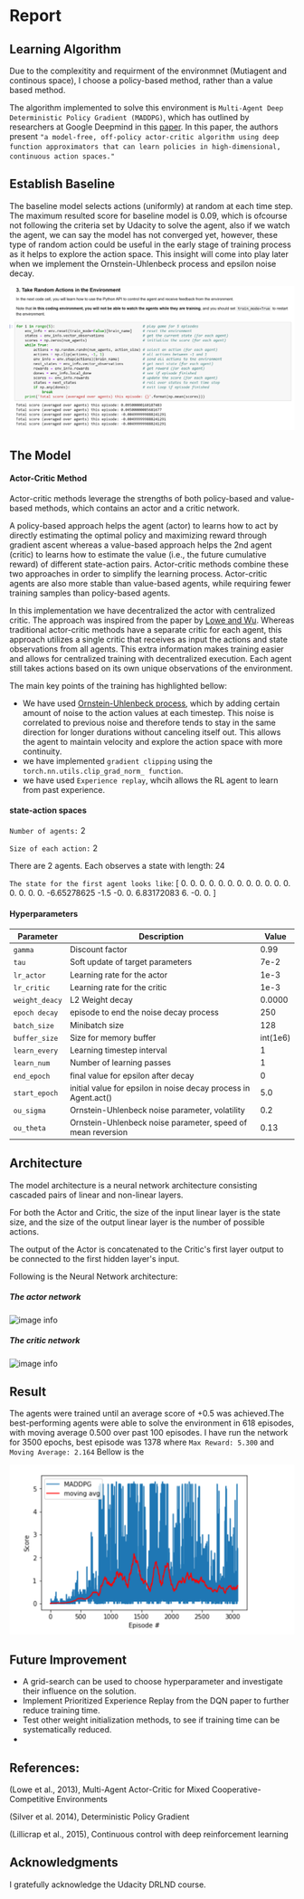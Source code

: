 # Report

## Learning Algorithm

Due to the complexitity and requirment of the environmnet (Mutiagent and continous space), I choose a policy-based method, rather than a value based method. 

The algorithm implemented to solve this environment is `Multi-Agent Deep Deterministic Policy Gradient (MADDPG)`, which has outlined by researchers at Google Deepmind in this [paper](https://arxiv.org/pdf/1509.02971.pdf). In this paper, the authors present `"a model-free, off-policy actor-critic algorithm using deep function approximators that can learn policies in high-dimensional, continuous action spaces."`
## Establish Baseline

The baseline model selects actions (uniformly) at random at each time step. The maximum resulted score for baseline model is 0.09, which is ofcourse not following the criteria set by Udacity to solve the agent, also if we watch the agent, we can say the model has not converged yet, however, these type of random action could be useful in the early stage of training process as it helps to explore the action space. This insight will come into play later when we implement the Ornstein-Uhlenbeck process and epsilon noise decay.

 ![image info](./Images/random_walk.png)


## The Model

#### Actor-Critic Method

Actor-critic methods leverage the strengths of both policy-based and value-based methods, which contains an actor and a critic network.


A policy-based approach helps the agent (actor) to learns how to act by directly estimating the optimal policy and maximizing reward through gradient ascent whereas a value-based approach helps the 2nd agent (critic) to learns how to estimate the value (i.e., the future cumulative reward) of different state-action pairs. Actor-critic methods combine these two approaches in order to simplify the learning process. Actor-critic agents are also more stable than value-based agents, while requiring fewer training samples than policy-based agents.

In this implementation we have decentralized the actor with centralized critic. The approach  was inspired from the paper by [Lowe and Wu](https://proceedings.neurips.cc/paper/2017/file/68a9750337a418a86fe06c1991a1d64c-Paper.pdf). Whereas traditional actor-critic methods have a separate critic for each agent, this approach utilizes a single critic that receives as input the actions and state observations from all agents. This extra information makes training easier and allows for centralized training with decentralized execution. Each agent still takes actions based on its own unique observations of the environment.

The main key points of the training has highlighted bellow:

* We have used [Ornstein-Uhlenbeck process](https://arxiv.org/pdf/1509.02971.pdf), which by adding certain amount of noise to the action values at each timestep. This noise is correlated to previous noise and therefore tends to stay in the same direction for longer durations without canceling itself out. This allows the agent to maintain velocity and explore the action space with more continuity.
* we have implemented `gradient clipping` using the `torch.nn.utils.clip_grad_norm_ function`.
* we have used `Experience replay`, whcih allows the RL agent to learn from past experience.




#### **state-action spaces**
  
 `Number of agents:`  2

`Size of each action:` 2

There are 2 agents. Each observes a state with length: 24

`The state for the first agent looks like`: [ 0.          0.          0.          0.          0.          0.          0.
  0.          0.          0.          0.          0.          0.          0.
  0.          0.         -6.65278625 -1.5        -0.          0.
  6.83172083  6.         -0.          0.        ]


#### **Hyperparameters**

| Parameter | Description | Value |
| --- | --- | --- |
| `gamma` | Discount factor | 0.99 |
| `tau` | Soft update of target parameters| 7e-2 |
| `lr_actor` | Learning rate for the actor | 1e-3 |
| `lr_critic` | Learning rate for the critic | 1e-3  |
| `weight_deacy` | L2 Weight decay | 0.0000 |
| `epoch decay` | episode to end the noise decay process | 250 |
| `batch_size` | Minibatch size | 128|
| `buffer_size` | Size for memory buffer | int(1e6)|
| `learn_every` | Learning timestep interval | 1 |       
| `learn_num` | Number of learning passes | 1 |
| `end_epoch` | final value for epsilon after decay | 0 |
| `start_epoch`| initial value for epsilon in noise decay process in Agent.act() | 5.0 |
| `ou_sigma` | Ornstein-Uhlenbeck noise parameter, volatility | 0.2 |
| `ou_theta` | Ornstein-Uhlenbeck noise parameter, speed of mean reversion | 0.13 |



## Architecture

The model architecture is a neural network architecture consisting cascaded pairs of linear and non-linear layers.

For both the Actor and Critic, the size of the input linear layer is the state size, and the size of the output linear layer is the number of possible actions.

The output of the Actor is concatenated to the Critic's first layer output to be connected to the first hidden layer's input.

Following is the Neural Network architecture:
 ##### The actor network
 
 ![image info](/Images/actor_arc.png)
 
 ##### The critic network
 
 ![image info](/Images/critic_arc.png)


## Result

The agents were trained until an average score of +0.5 was achieved.The best-performing agents were able to solve the environment in 618 episodes, with moving average 0.500 over past 100 episodes. I have run the network for 3500 epochs, best episode was 1378 where `Max Reward: 5.300` and 	`Moving Average: 2.164`
Bellow is the 

 ![image info](/Images/solved_system.png)


## Future Improvement

* A grid-search can be used to choose hyperparameter and investigate their influence on the solution.
* Implement Prioritized Experience Replay from the DQN paper to further reduce training time.
* Test other weight initialization methods, to see if training time can be systematically reduced.
* 

## References:
(Lowe et al., 2013), Multi-Agent Actor-Critic for Mixed Cooperative-Competitive Environments

(Silver et al. 2014), Deterministic Policy Gradient

(Lillicrap et al., 2015), Continuous control with deep reinforcement learning


## Acknowledgments
I gratefully acknowledge the Udacity DRLND course.





